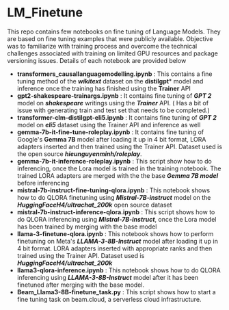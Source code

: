 # LM_Finetune
This repo contains few notebooks on fine tuning of Language Models. They are based on fine tuning examples that were publicly available. Objective was to familiarize with training process and overcome the technical challenges associated with training on limited GPU resources and package versioning issues. Details of each notebook are provided below

* **transformers_causallanguagemodelling.ipynb** : This contains a fine tuning method of the ***wikitext*** dataset on the **distilgpt*** model and inference once the training has finished using the **Trainer** API
* **gpt2-shakespeare-trainargs.ipynb** : It contains fine tuning of ***GPT 2*** model on ***shakespeare*** writings using the ***Trainer*** API. ( Has a bit of issue with generating train and test set that needs to be completed.)
* **transformer-clm-distilgpt-eli5.ipynb** : It contains fine tuning of ***GPT 2*** model on ***eli5*** dataset using the Trainer API and inference as well
* **gemma-7b-it-fine-tune-roleplay.ipynb** : It contains fine tuning of Google's **Gemma 7B** model after loading it up in 4 bit format, LORA adapters inserted and then trained using the Trainer API. Dataset used is the open source ***hieunguyenminh/roleplay***.
* **gemma-7b-it-inference-roleplay.ipynb** : This script show how to do inferencing, once the Lora model is trained in the training notebook. The trained LORA adapters are merged with the the base ***Gemma 7B model*** before inferencing
* **mistral-7b-instruct-fine-tuning-qlora.ipynb** : This notebook shows how to do QLORA finetuning using ***Mistral-7B-instruct*** model on the ***HuggingFaceH4/ultrachat_200k*** open source dataset
* **mistral-7b-instruct-inference-qlora.ipynb** : This script shows how to do QLORA inferencing using ***Mistral-7B-instruct***, once the Lora model has been trained by merging with the base model
* **llama-3-finetune-qlora.ipynb** : This notebook shows how to perform finetuning on Meta's ***LLAMA-3-8B-Instruct*** model after loading it up in 4 bit format. LORA adapters inserted with appropriate ranks and then trained using the Trainer API. Dataset used is ***HuggingFaceH4/ultrachat_200k***
* **llama3-qlora-inference.ipynb** : This notebook shows how to do QLORA inferencing using ***LLAMA-3-8B-Instruct*** model after it has been finetuned after merging with the base model.
* **Beam_Llama3-8B-finetune_task.py** : This script shows how to start a fine tuning task on beam.cloud, a serverless cloud infrastructure.
